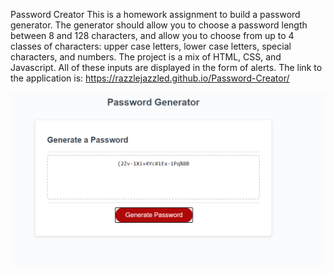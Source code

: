 Password Creator
This is a homework assignment to build a password generator. The generator should allow you to choose a password length between 8 and 128 characters, and allow you to choose from up to 4 classes of characters: upper case letters, lower case letters, special characters, and numbers. The project is a mix of HTML, CSS, and Javascript. 
All of these inputs are displayed in the form of alerts. 
The link to the application is:  https://razzlejazzled.github.io/Password-Creator/

![alt text](https://github.com/razzlejazzled/Password-Creator/blob/master/Assets/Annotation%202020-08-20%20174007.png)
